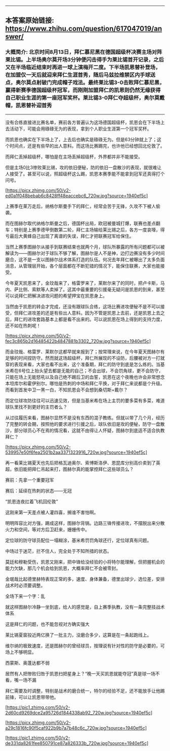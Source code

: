 ----------------------------------------
## 本答案原始链接: https://www.zhihu.com/question/617047019/answer/
### 大概简介: 北京时间8月13日，拜仁慕尼黑在德国超级杯决赛主场对阵莱比锡。上半场奥尔莫开场3分钟便闪击得手为莱比锡首开记录，之后又在半场临近结束时再进一球上演梅开二度。下半场凯恩替补登场，在加盟仅一天后就迎来拜仁生涯首秀，随后马兹拉维禁区内手球送点，奥尔莫点射破门完成帽子戏法。最终莱比锡3-0击败拜仁慕尼黑，赢得新赛季德国超级杯冠军，而刚刚加盟拜仁的凯恩则仍然无缘获得自己职业生涯的第一座冠军奖杯。莱比锡3-0拜仁夺超级杯，奥尔莫戴帽，凯恩替补迎首秀
----------------------------------------
没有合练直接进比赛名单，赛前各方普遍认为这场德国超级杯，凯恩会在下半场上去活动下，可能会用碌碌无为的表现，拿到个人职业生涯第一个冠军奖杯。

而凯恩也确实在下半场上了，上去后也确实是碌碌无为。但是63分钟就上了；这个时间点，还是有些早的出人意料。而这场比赛踢完，也许他已经想回北伦敦了。

而拜仁丢掉超级杯，哪怕是在主场丢掉超级杯，外界都并非不能接受。

但是主场0比3惨败莱比锡，攻的依旧便秘，防的依旧一盘散沙的表现，就很难让人接受了。甚至可以说，照超级杯这么踢，凯恩本赛季能不能拿到冠军还真得打个问号。




[https://picx.zhimg.com/50/v2-ed0a1f048bebab6c8428ff48eaccebc6_720w.jpg?source=1940ef5c]




上赛季在莱万走后，纳格尔斯曼手下的拜仁，经常会苦于无锋，久攻不下被人偷袭。

而在图赫尔取代纳格尔斯曼之后，德国杯出局，欧冠被曼城打爆，联赛也差点翻车；特别是上赛季德甲倒数第二轮，拜仁主场输给莱比锡之后，各方一度哀嚎，得亏最后大黄蜂自己出现了离谱的失误，拜仁才把联赛冠军给保住。

当然上赛季图赫尔从接手到联赛结束也就两个月，球队所暴露的所有问题都可以被解读为——图赫尔对于球队不够了解，图赫尔是人不是神，边打边赛没有多少时间磨合，这不是一支以图赫尔战术体系打造的队伍。何况去年拜仁被曝出了太多负面消息，从管理层开始，各个层面都在不断犯错的情况下，能保住联赛，大家也能接受。

今年夏天凯恩来了，金玟哉来了，格雷罗来了，莱默尔来了的同时，把卢卡斯，马内、萨比侧、索默等人卖掉了。这其中最重要的引援毫无疑问是凯恩的到来，甚至可以说拜仁把解决进攻问题的希望押宝在凯恩身上。

当然由于凯恩的转会才完成，还没有跟球队合练，这场比赛进攻便秘不是不可以接受，但拜仁进攻差的还是有些出人意料。因为不管是凯恩上去前，还是凯恩上去之后，拜仁的进攻套路基本上都是看不出来的。可以说凯恩在场上得到的支持力度，还不如在热刺呢！




[https://picx.zhimg.com/50/v2-fec3c865b2d16485422b4847881b3302_720w.jpg?source=1940ef5c]




而金玟哉、格雷罗、莱默尔这都早就来报到了；按常理来说，在今年夏天图赫尔有足够的时间捏防守。然而就这场超级杯，拜仁所展现的不设防，后腰被对方一打就穿的表现来看，大家也看不出来，这个准备期，拜仁的防守到底是怎么练的。当基米希在6号位上抬头望去都是无能的自己；不会出球，不会罚角球，更不会防守，只能在场上无能怒吼以及自己绝不踢后卫的血誓，凯恩在这个夜晚也许会非常想念本坦库尔和霍伊别尔。哪怕是热刺的中场和拜仁平换，对于拜仁来说都是个升级。而看到首发中卫一黑一白，不知凯恩会不会想到桑切斯+戴尔？

而定位球攻防往往可以迅速见效，但是当基米希在场上主罚的要多菜有多菜，难道球队里找不到更好的主罚者么？

从过往履历来看，图赫尔显然不是没有东西的混子教练。但就以带了几个月，经历了完整的转会期，按照他的要求进行引援之后，球队依旧是攻的便秘，防守一盘散沙，部分球员心不在焉的情况看，这就不由得让人怀疑，图赫尔到底适不适合执教拜仁？




[https://picx.zhimg.com/50/v2-539957e50f6fea2501b2aa3371323916_720w.jpg?source=1940ef5c]




再一看莱比锡夏天也先后把格瓦迪奥尔、索博斯洛伊、恩昆库分别高价卖到了英超，依旧能把拜仁吊起来打，图赫尔真的能掌控拜仁这些球员么？

赛前：先拿一个重要冠军

赛后：延续在热刺的状态——无冠

“凯恩连夜扛着飞机回伦敦”

这刚来第一天差点被人灌四喜，搁谁不害怕啊。

明明阵容比对方强，踢成这样，图赫尔背锅。边路三锋传接进攻，不摆脱出来分散火力和空间，等对方后卫赶来，姗姗传中。

定位球的防守球员配位一塌糊涂，基米希罚罚角球还行，定位球真有问题。

中场过于迷茫，拦不住人，完全处于不知所措的状态。

莫廷和穆勒受伤，凯恩又刚来，把中锋给没经验的小将特尔能理解，但把握机会的能力欠缺，那几个机会给到凯恩，大概率拜仁不会被零封。

金珉哉比起德里赫特表现正常的多，速度、身体兼备，德里出球少，选位差，安排战术时必须要调整。

全场下来一个字：乱

就这样图赫尔冷静一坐到底，给人的感觉是，自上赛季执教，没有一条完整技战术体系

这是拜仁的问题，也不能忽视对方确实强大

莱比锡夏窗投近两亿换了一批主力，没磨合多少，这算是在一条起跑线上。

维尔纳的极致速度，还是图赫尔的曾经球员，按理说有针对性的防守是必要的，可场上不够明显。

西蒙斯、奥蓬达都不弱

居然有人把惨败归咎于凯恩扫把星身上？“晚一天买凯恩就能夺冠”真是球一场不看，嘴一场不漏

拜仁需要及时调整，特别是战术的磨合统一，特尔的经验不足，还不能放手让他踢前锋，可以让凯恩带带他。

[https://pic1.zhimg.com/50/v2-2d60cd9269dce2a95726d1844338ab92_720w.jpg?source=1940ef5c]




[https://picx.zhimg.com/50/v2-a29c1816fc90f5caf922b9b7a7b48c6c_720w.jpg?source=1940ef5c]




[https://pic1.zhimg.com/50/v2-de331da8261fee850791ce87a826333b_720w.jpg?source=1940ef5c]


